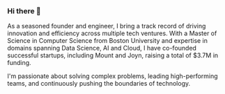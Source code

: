 ### Hi there 👋

As a seasoned founder and engineer, I bring a track record of driving innovation and efficiency across multiple tech ventures. With a Master of Science in Computer Science from Boston University and expertise in domains spanning Data Science, AI and Cloud, I have co-founded successful startups, including Mount and Joyn, raising a total of $3.7M in funding. 

I'm passionate about solving complex problems, leading high-performing teams, and continuously pushing the boundaries of technology.

<!--
**rishabnayak/rishabnayak** is a ✨ _special_ ✨ repository because its `README.md` (this file) appears on your GitHub profile.

Here are some ideas to get you started:

- 🔭 I’m currently working on ...
- 🌱 I’m currently learning ...
- 👯 I’m looking to collaborate on ...
- 🤔 I’m looking for help with ...
- 💬 Ask me about ...
- 📫 How to reach me: ...
- 😄 Pronouns: ...
- ⚡ Fun fact: ...
-->
